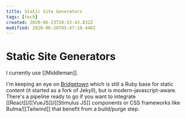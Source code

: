 ```yaml
---
title: Static Site Generators
tags: [tech]
created: 2020-06-23T20:53:43.832Z
modified: 2020-06-28T05:47:10.448Z
---
```


# Static Site Generators

I currently use [[Middleman]].

I'm keeping an eye on [Bridgetown](https://www.bridgetownrb.com/) which is still a Ruby base for static content (it started as a fork of Jekyll), but is modern-javascript-aware. There's a pipeline ready to go if you want to integrate [[React]]/[[VueJS]]/[[Stimulus JS]] components or CSS frameworks like Bulma/[[Tailwind]] that benefit from a build/purge step.

